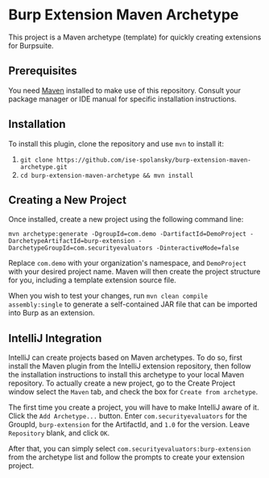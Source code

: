 # Burp Extension Maven Archetype

This project is a Maven archetype (template) for quickly creating extensions for Burpsuite. 

## Prerequisites

You need [Maven](https://maven.apache.org/install.html) installed to make use of this repository. Consult your package manager or IDE manual for specific installation instructions.

## Installation

To install this plugin, clone the repository and use `mvn` to install it:

1. `git clone https://github.com/ise-spolansky/burp-extension-maven-archetype.git`
2. `cd burp-extension-maven-archetype && mvn install`

## Creating a New Project

Once installed, create a new project using the following command line:

```
mvn archetype:generate -DgroupId=com.demo -DartifactId=DemoProject -DarchetypeArtifactId=burp-extension -DarchetypeGroupId=com.securityevaluators -DinteractiveMode=false
```

Replace `com.demo` with your organization's namespace, and `DemoProject` with your desired project name. Maven will then create the project structure for you, including a template extension source file. 

When you wish to test your changes, run `mvn clean compile assembly:single` to generate a self-contained JAR file that can be imported into Burp as an extension.

## IntelliJ Integration

IntelliJ can create projects based on Maven archetypes. To do so, first install the Maven plugin from the IntelliJ extension repository, then follow the installation instructions to install this archetype to your local Maven repository. To actually create a new project, go to the Create Project window select the `Maven` tab, and check the box for `Create from archetype`.

The first time you create a project, you will have to make IntelliJ aware of it. Click the `Add Archetype...` button. Enter `com.securityevaluators` for the GroupId, `burp-extension` for the ArtifactId, and `1.0` for the version. Leave `Repository` blank, and click `OK`. 

After that, you can simply select `com.securityevaluators:burp-extension` from the archetype list and follow the prompts to create your extension project.